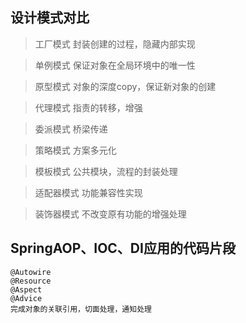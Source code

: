 ## 设计模式对比

> 工厂模式 
    封装创建的过程，隐藏内部实现
    
> 单例模式
    保证对象在全局环境中的唯一性
    
> 原型模式
    对象的深度copy，保证新对象的创建
    
> 代理模式
    指责的转移，增强
    
> 委派模式
    桥梁传递
    
> 策略模式
    方案多元化
    
> 模板模式
    公共模块，流程的封装处理
    
> 适配器模式
    功能兼容性实现
    
> 装饰器模式
    不改变原有功能的增强处理 
    
##  SpringAOP、IOC、DI应用的代码片段  

    @Autowire
    @Resource
    @Aspect
    @Advice
    完成对象的关联引用，切面处理，通知处理                       
      
